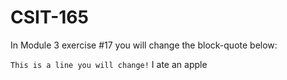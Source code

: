# CSIT-165

In Module 3 exercise #17 you will change the block-quote below:

`This is a line you will change!`
I ate an apple
